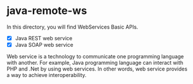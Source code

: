 java-remote-ws
==========================

In this directory, you will find WebServices Basic APIs.

- [x] Java REST web service
- [x] Java SOAP web service

Web service is a technology to communicate one programming language with another. For example, Java programming language can interact with PHP and .Net by using web services. In other words, web service provides a way to achieve interoperability.
